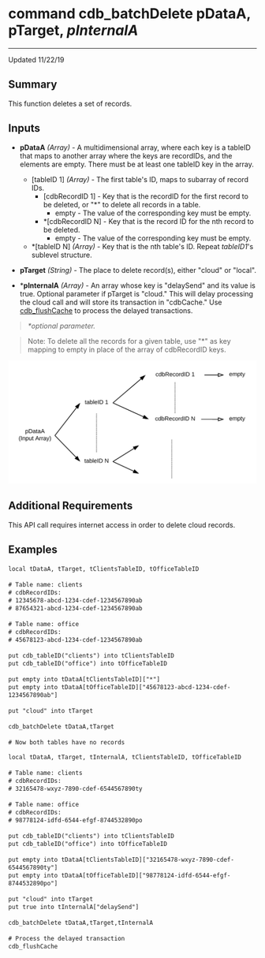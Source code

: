 # command cdb_batchDelete pDataA, pTarget, *pInternalA*
---
Updated 11/22/19
## Summary
This function deletes a set of records.

## Inputs
* **pDataA** *(Array)* - A multidimensional array, where each key is a tableID that maps to another array where the keys are recordIDs, and the elements are empty. There must be at least one tableID key in the array.
    * [tableID 1] *(Array)* - The first table's ID, maps to subarray of record IDs.
    	* [cdbRecordID 1] - Key that is the recordID for the first record to be deleted, or "*" to delete all records in a table. 
    		* empty - The value of the corresponding key must be empty.
    	* \*[cdbRecordID N] - Key that is the record ID for the nth record to be deleted.
    		* empty - The value of the corresponding key must be empty.
    * \*[tableID N] *(Array)* - Key that is the nth table's ID. Repeat *tableID1*'s sublevel structure.

* **pTarget** *(String)* - The place to delete record(s), either "cloud" or "local".

* \***pInternalA** *(Array)* - An array whose key is "delaySend" and its value is true. Optional parameter if pTarget is "cloud." This will delay processing the cloud call and will store its transaction in "cdbCache." Use [cdb_flushCache](FlushCache.md) to process the delayed transactions.

> _*optional parameter._

> Note: To delete all the records for a given table, use "\*" as key mapping to empty in place of the array of cdbRecordID keys.

![BatchDelete input diagram](images/BatchDeleteInput.svg)

## Additional Requirements
This API call requires internet access in order to delete cloud records.

## Examples
```livecodeserver
local tDataA, tTarget, tClientsTableID, tOfficeTableID
     
# Table name: clients				   		
# cdbRecordIDs: 
# 12345678-abcd-1234-cdef-1234567890ab	   
# 87654321-abcd-1234-cdef-1234567890ab
     
# Table name: office
# cdbRecordIDs:
# 45678123-abcd-1234-cdef-1234567890ab

put cdb_tableID("clients") into tClientsTableID                                       
put cdb_tableID("office") into tOfficeTableID

put empty into tDataA[tClientsTableID]["*"]
put empty into tDataA[tOfficeTableID]["45678123-abcd-1234-cdef-1234567890ab"]
     
put "cloud" into tTarget

cdb_batchDelete tDataA,tTarget

# Now both tables have no records
```

```livecodeserver
local tDataA, tTarget, tInternalA, tClientsTableID, tOfficeTableID
     
# Table name: clients				   		
# cdbRecordIDs: 
# 32165478-wxyz-7890-cdef-6544567890ty
     
# Table name: office
# cdbRecordIDs:
# 98778124-idfd-6544-efgf-8744532890po

put cdb_tableID("clients") into tClientsTableID               
put cdb_tableID("office") into tOfficeTableID

put empty into tDataA[tClientsTableID]["32165478-wxyz-7890-cdef-6544567890ty"]
put empty into tDataA[tOfficeTableID]["98778124-idfd-6544-efgf-8744532890po"]
     
put "cloud" into tTarget
put true into tInternalA["delaySend"]

cdb_batchDelete tDataA,tTarget,tInternalA

# Process the delayed transaction
cdb_flushCache
```